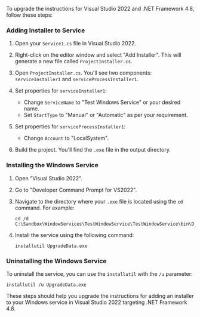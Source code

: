 To upgrade the instructions for Visual Studio 2022 and .NET Framework 4.8, follow these steps:

### Adding Installer to Service

1. Open your `Service1.cs` file in Visual Studio 2022.

2. Right-click on the editor window and select "Add Installer". This will generate a new file called `ProjectInstaller.cs`.

3. Open `ProjectInstaller.cs`. You'll see two components: `serviceInstaller1` and `serviceProcessInstaller1`.

4. Set properties for `serviceInstaller1`:
   - Change `ServiceName` to "Test Windows Service" or your desired name.
   - Set `StartType` to "Manual" or "Automatic" as per your requirement.

5. Set properties for `serviceProcessInstaller1`:
   - Change `Account` to "LocalSystem".

6. Build the project. You'll find the `.exe` file in the output directory.

### Installing the Windows Service

1. Open "Visual Studio 2022".

2. Go to "Developer Command Prompt for VS2022".

3. Navigate to the directory where your `.exe` file is located using the `cd` command. For example:
   ```
   cd /d C:\Sandbox\WindowServices\TestWindowService\TestWindowService\bin\Debug
   ```

4. Install the service using the following command:
   ```
   installutil UpgradeData.exe
   ```

### Uninstalling the Windows Service

To uninstall the service, you can use the `installutil` with the `/u` parameter:
```
installutil /u UpgradeData.exe
```

These steps should help you upgrade the instructions for adding an installer to your Windows service in Visual Studio 2022 targeting .NET Framework 4.8.

